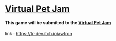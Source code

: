 # [Virtual Pet Jam](https://itch.io/jam/virtual-pet-jam)

#### This game will be submitted to the [Virtual Pet Jam](https://itch.io/jam/virtual-pet-jam)


link : https://tr-dev.itch.io/awtron


